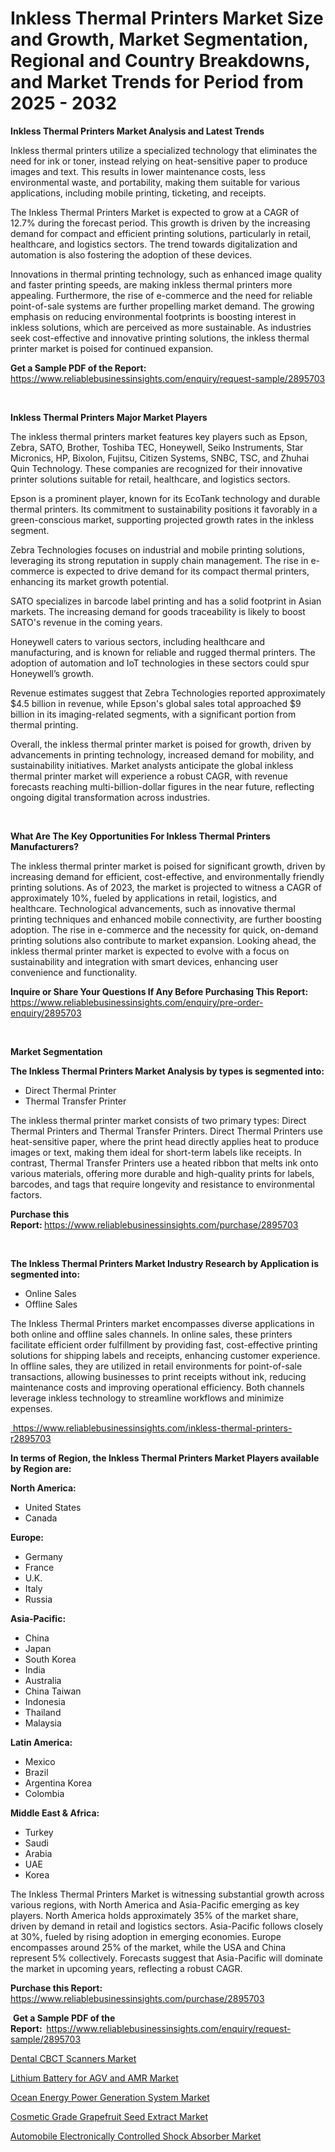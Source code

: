 <p><h1>Inkless Thermal Printers Market Size and Growth, Market Segmentation, Regional and Country Breakdowns, and Market Trends for Period from 2025 -  2032</h1></p><p><strong>Inkless Thermal Printers Market Analysis and Latest Trends</strong></p>
<p><p>Inkless thermal printers utilize a specialized technology that eliminates the need for ink or toner, instead relying on heat-sensitive paper to produce images and text. This results in lower maintenance costs, less environmental waste, and portability, making them suitable for various applications, including mobile printing, ticketing, and receipts. </p><p>The Inkless Thermal Printers Market is expected to grow at a CAGR of 12.7% during the forecast period. This growth is driven by the increasing demand for compact and efficient printing solutions, particularly in retail, healthcare, and logistics sectors. The trend towards digitalization and automation is also fostering the adoption of these devices. </p><p>Innovations in thermal printing technology, such as enhanced image quality and faster printing speeds, are making inkless thermal printers more appealing. Furthermore, the rise of e-commerce and the need for reliable point-of-sale systems are further propelling market demand. The growing emphasis on reducing environmental footprints is boosting interest in inkless solutions, which are perceived as more sustainable. As industries seek cost-effective and innovative printing solutions, the inkless thermal printer market is poised for continued expansion.</p></p>
<p><strong>Get a Sample PDF of the Report:&nbsp;</strong> <a href="https://www.reliablebusinessinsights.com/enquiry/request-sample/2895703?utm_campaign=112&utm_medium=2&utm_source=Github&utm_content=ia&utm_term=15032025&utm_id=inkless-thermal-printers">https://www.reliablebusinessinsights.com/enquiry/request-sample/2895703</a></p>
<p>&nbsp;</p>
<p><strong>Inkless Thermal Printers Major Market Players</strong></p>
<p><p>The inkless thermal printers market features key players such as Epson, Zebra, SATO, Brother, Toshiba TEC, Honeywell, Seiko Instruments, Star Micronics, HP, Bixolon, Fujitsu, Citizen Systems, SNBC, TSC, and Zhuhai Quin Technology. These companies are recognized for their innovative printer solutions suitable for retail, healthcare, and logistics sectors.</p><p>Epson is a prominent player, known for its EcoTank technology and durable thermal printers. Its commitment to sustainability positions it favorably in a green-conscious market, supporting projected growth rates in the inkless segment.</p><p>Zebra Technologies focuses on industrial and mobile printing solutions, leveraging its strong reputation in supply chain management. The rise in e-commerce is expected to drive demand for its compact thermal printers, enhancing its market growth potential.</p><p>SATO specializes in barcode label printing and has a solid footprint in Asian markets. The increasing demand for goods traceability is likely to boost SATO's revenue in the coming years.</p><p>Honeywell caters to various sectors, including healthcare and manufacturing, and is known for reliable and rugged thermal printers. The adoption of automation and IoT technologies in these sectors could spur Honeywell’s growth.</p><p>Revenue estimates suggest that Zebra Technologies reported approximately $4.5 billion in revenue, while Epson's global sales total approached $9 billion in its imaging-related segments, with a significant portion from thermal printing.</p><p>Overall, the inkless thermal printer market is poised for growth, driven by advancements in printing technology, increased demand for mobility, and sustainability initiatives. Market analysts anticipate the global inkless thermal printer market will experience a robust CAGR, with revenue forecasts reaching multi-billion-dollar figures in the near future, reflecting ongoing digital transformation across industries.</p></p>
<p>&nbsp;</p>
<p><strong>What Are The Key Opportunities For Inkless Thermal Printers Manufacturers?</strong></p>
<p><p>The inkless thermal printer market is poised for significant growth, driven by increasing demand for efficient, cost-effective, and environmentally friendly printing solutions. As of 2023, the market is projected to witness a CAGR of approximately 10%, fueled by applications in retail, logistics, and healthcare. Technological advancements, such as innovative thermal printing techniques and enhanced mobile connectivity, are further boosting adoption. The rise in e-commerce and the necessity for quick, on-demand printing solutions also contribute to market expansion. Looking ahead, the inkless thermal printer market is expected to evolve with a focus on sustainability and integration with smart devices, enhancing user convenience and functionality.</p></p>
<p><strong>Inquire or Share Your Questions If Any Before Purchasing This Report:</strong> <a href="https://www.reliablebusinessinsights.com/enquiry/pre-order-enquiry/2895703?utm_campaign=112&utm_medium=2&utm_source=Github&utm_content=ia&utm_term=15032025&utm_id=inkless-thermal-printers">https://www.reliablebusinessinsights.com/enquiry/pre-order-enquiry/2895703</a></p>
<p>&nbsp;</p>
<p><strong>Market Segmentation</strong></p>
<p><strong>The Inkless Thermal Printers Market Analysis by types is segmented into:</strong></p>
<p><ul><li>Direct Thermal Printer</li><li>Thermal Transfer Printer</li></ul></p>
<p><p>The inkless thermal printer market consists of two primary types: Direct Thermal Printers and Thermal Transfer Printers. Direct Thermal Printers use heat-sensitive paper, where the print head directly applies heat to produce images or text, making them ideal for short-term labels like receipts. In contrast, Thermal Transfer Printers use a heated ribbon that melts ink onto various materials, offering more durable and high-quality prints for labels, barcodes, and tags that require longevity and resistance to environmental factors.</p></p>
<p><strong>Purchase this Report:&nbsp;</strong><a href="https://www.reliablebusinessinsights.com/purchase/2895703?utm_campaign=112&utm_medium=2&utm_source=Github&utm_content=ia&utm_term=15032025&utm_id=inkless-thermal-printers">https://www.reliablebusinessinsights.com/purchase/2895703</a></p>
<p>&nbsp;</p>
<p><strong>The Inkless Thermal Printers Market Industry Research by Application is segmented into:</strong></p>
<p><ul><li>Online Sales</li><li>Offline Sales</li></ul></p>
<p><p>The Inkless Thermal Printers market encompasses diverse applications in both online and offline sales channels. In online sales, these printers facilitate efficient order fulfillment by providing fast, cost-effective printing solutions for shipping labels and receipts, enhancing customer experience. In offline sales, they are utilized in retail environments for point-of-sale transactions, allowing businesses to print receipts without ink, reducing maintenance costs and improving operational efficiency. Both channels leverage inkless technology to streamline workflows and minimize expenses.</p></p>
<p><a href="https://www.reliablebusinessinsights.com/inkless-thermal-printers-r2895703?utm_campaign=112&utm_medium=2&utm_source=Github&utm_content=ia&utm_term=15032025&utm_id=inkless-thermal-printers">&nbsp;https://www.reliablebusinessinsights.com/inkless-thermal-printers-r2895703</a></p>
<p><strong>In terms of Region, the Inkless Thermal Printers Market Players available by Region are:</strong></p>
<p>
    <p> <strong> North America: </strong>
        <ul>
            <li>United States</li>
            <li>Canada</li>
        </ul>
        </p> 
    <p> <strong> Europe: </strong>
        <ul>
            <li>Germany</li>
            <li>France</li>
            <li>U.K.</li>
            <li>Italy</li>
            <li>Russia</li>
        </ul>
        </p> 
    <p> <strong> Asia-Pacific: </strong>
        <ul>
            <li>China</li>
            <li>Japan</li>
            <li>South Korea</li>
            <li>India</li>
            <li>Australia</li>
            <li>China Taiwan</li>
            <li>Indonesia</li>
            <li>Thailand</li>
            <li>Malaysia</li>
        </ul>
        </p> 
    <p> <strong> Latin America: </strong>
        <ul>
            <li>Mexico</li>
            <li>Brazil</li>
            <li>Argentina Korea</li>
            <li>Colombia</li>
        </ul>
        </p> 
    <p> <strong> Middle East & Africa: </strong>
        <ul>
            <li>Turkey</li>
            <li>Saudi</li>
            <li>Arabia</li>
            <li>UAE</li>
            <li>Korea</li>
        </ul>
    </p>
    </p>
<p><p>The Inkless Thermal Printers Market is witnessing substantial growth across various regions, with North America and Asia-Pacific emerging as key players. North America holds approximately 35% of the market share, driven by demand in retail and logistics sectors. Asia-Pacific follows closely at 30%, fueled by rising adoption in emerging economies. Europe encompasses around 25% of the market, while the USA and China represent 5% collectively. Forecasts suggest that Asia-Pacific will dominate the market in upcoming years, reflecting a robust CAGR.</p></p>
<p><strong>Purchase this Report: </strong><a href="https://www.reliablebusinessinsights.com/purchase/2895703?utm_campaign=112&utm_medium=2&utm_source=Github&utm_content=ia&utm_term=15032025&utm_id=inkless-thermal-printers">https://www.reliablebusinessinsights.com/purchase/2895703</a></p>
<p>&nbsp;<strong>Get a Sample PDF of the Report:&nbsp;&nbsp;</strong><a href="https://www.reliablebusinessinsights.com/enquiry/request-sample/2895703?utm_campaign=112&utm_medium=2&utm_source=Github&utm_content=ia&utm_term=15032025&utm_id=inkless-thermal-printers">https://www.reliablebusinessinsights.com/enquiry/request-sample/2895703</a></p>
<p><strong></strong></p>
<p><p><a href="https://github.com/guyerkanakwu/Market-Research-Report-List-1/blob/main/dental-cbct-scanners-market.md?utm_campaign=112&utm_medium=2&utm_source=Github&utm_content=ia&utm_term=15032025&utm_id=inkless-thermal-printers">Dental CBCT Scanners Market</a></p><p><a href="https://github.com/totrisammir/Market-Research-Report-List-1/blob/main/lithium-battery-for-agv-and-amr-market.md?utm_campaign=112&utm_medium=2&utm_source=Github&utm_content=ia&utm_term=15032025&utm_id=inkless-thermal-printers">Lithium Battery for AGV and AMR Market</a></p><p><a href="https://github.com/syskamazucqa/Market-Research-Report-List-1/blob/main/ocean-energy-power-generation-system-market.md?utm_campaign=112&utm_medium=2&utm_source=Github&utm_content=ia&utm_term=15032025&utm_id=inkless-thermal-printers">Ocean Energy Power Generation System Market</a></p><p><a href="https://github.com/bhuraoutenc8/Market-Research-Report-List-1/blob/main/cosmetic-grade-grapefruit-seed-extract-market.md?utm_campaign=112&utm_medium=2&utm_source=Github&utm_content=ia&utm_term=15032025&utm_id=inkless-thermal-printers">Cosmetic Grade Grapefruit Seed Extract Market</a></p><p><a href="https://github.com/tandepinho3p/Market-Research-Report-List-1/blob/main/automobile-electronically-controlled-shock-absorber-market.md?utm_campaign=112&utm_medium=2&utm_source=Github&utm_content=ia&utm_term=15032025&utm_id=inkless-thermal-printers">Automobile Electronically Controlled Shock Absorber Market</a></p></p>